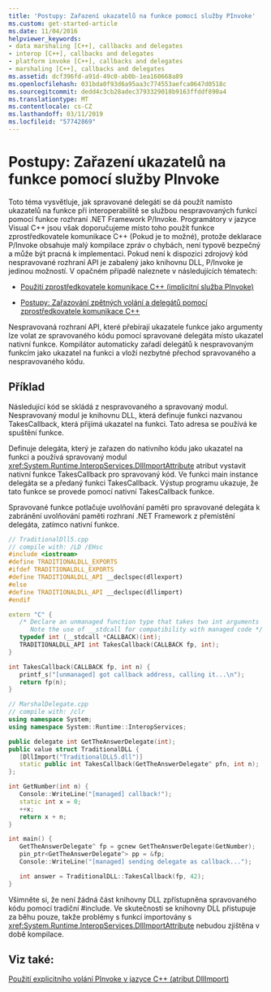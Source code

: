 ```yaml
---
title: 'Postupy: Zařazení ukazatelů na funkce pomocí služby PInvoke'
ms.custom: get-started-article
ms.date: 11/04/2016
helpviewer_keywords:
- data marshaling [C++], callbacks and delegates
- interop [C++], callbacks and delegates
- platform invoke [C++], callbacks and delegates
- marshaling [C++], callbacks and delegates
ms.assetid: dcf396fd-a91d-49c0-ab0b-1ea160668a89
ms.openlocfilehash: 031bda0f93d6a95aa3c774553aefca0647d0518c
ms.sourcegitcommit: dedd4c3cb28adec3793329018b9163ffddf890a4
ms.translationtype: MT
ms.contentlocale: cs-CZ
ms.lasthandoff: 03/11/2019
ms.locfileid: "57742869"
---
```

# <a name="how-to-marshal-function-pointers-using-pinvoke"></a>Postupy: Zařazení ukazatelů na funkce pomocí služby PInvoke

Toto téma vysvětluje, jak spravované delegáti se dá použít namísto ukazatelů na funkce při interoperabilitě se službou nespravovaných funkcí pomocí funkce rozhraní .NET Framework P/Invoke. Programátory v jazyce Visual C++ jsou však doporučujeme místo toho použít funkce zprostředkovatele komunikace C++ (Pokud je to možné), protože deklarace P/Invoke obsahuje malý kompilace zpráv o chybách, není typově bezpečný a může být pracná k implementaci. Pokud není k dispozici zdrojový kód nespravované rozhraní API je zabalený jako knihovnu DLL, P/Invoke je jedinou možností. V opačném případě naleznete v následujících tématech:

- [Použití zprostředkovatele komunikace C++ (implicitní služba PInvoke)](../dotnet/using-cpp-interop-implicit-pinvoke.md)

- [Postupy: Zařazování zpětných volání a delegátů pomocí zprostředkovatele komunikace C++](../dotnet/how-to-marshal-callbacks-and-delegates-by-using-cpp-interop.md)

Nespravovaná rozhraní API, které přebírají ukazatele funkce jako argumenty lze volat ze spravovaného kódu pomocí spravované delegáta místo ukazatel nativní funkce. Kompilátor automaticky zařadí delegátů k nespravovaným funkcím jako ukazatel na funkci a vloží nezbytné přechod spravovaného a nespravovaného kódu.

## <a name="example"></a>Příklad

Následující kód se skládá z nespravovaného a spravovaný modul. Nespravovaný modul je knihovnu DLL, která definuje funkci nazvanou TakesCallback, která přijímá ukazatel na funkci. Tato adresa se používá ke spuštění funkce.

Definuje delegáta, který je zařazen do nativního kódu jako ukazatel na funkci a používá spravovaný modul <xref:System.Runtime.InteropServices.DllImportAttribute> atribut vystavit nativní funkce TakesCallback pro spravovaný kód. Ve funkci main instance delegáta se a předaný funkci TakesCallback. Výstup programu ukazuje, že tato funkce se provede pomocí nativní TakesCallback funkce.

Spravované funkce potlačuje uvolňování paměti pro spravované delegáta k zabránění uvolňování paměti rozhraní .NET Framework z přemístění delegáta, zatímco nativní funkce.

```cpp
// TraditionalDll5.cpp
// compile with: /LD /EHsc
#include <iostream>
#define TRADITIONALDLL_EXPORTS
#ifdef TRADITIONALDLL_EXPORTS
#define TRADITIONALDLL_API __declspec(dllexport)
#else
#define TRADITIONALDLL_API __declspec(dllimport)
#endif

extern "C" {
   /* Declare an unmanaged function type that takes two int arguments
      Note the use of __stdcall for compatibility with managed code */
   typedef int (__stdcall *CALLBACK)(int);
   TRADITIONALDLL_API int TakesCallback(CALLBACK fp, int);
}

int TakesCallback(CALLBACK fp, int n) {
   printf_s("[unmanaged] got callback address, calling it...\n");
   return fp(n);
}
```

```cpp
// MarshalDelegate.cpp
// compile with: /clr
using namespace System;
using namespace System::Runtime::InteropServices;

public delegate int GetTheAnswerDelegate(int);
public value struct TraditionalDLL {
   [DllImport("TraditionalDLL5.dll")]
   static public int TakesCallback(GetTheAnswerDelegate^ pfn, int n);
};

int GetNumber(int n) {
   Console::WriteLine("[managed] callback!");
   static int x = 0;
   ++x;
   return x + n;
}

int main() {
   GetTheAnswerDelegate^ fp = gcnew GetTheAnswerDelegate(GetNumber);
   pin_ptr<GetTheAnswerDelegate^> pp = &fp;
   Console::WriteLine("[managed] sending delegate as callback...");

   int answer = TraditionalDLL::TakesCallback(fp, 42);
}
```

Všimněte si, že není žádná část knihovny DLL zpřístupněna spravovaného kódu pomocí tradiční #include. Ve skutečnosti se knihovny DLL přistupuje za běhu pouze, takže problémy s funkcí importovány s <xref:System.Runtime.InteropServices.DllImportAttribute> nebudou zjištěna v době kompilace.

## <a name="see-also"></a>Viz také:

[Použití explicitního volání PInvoke v jazyce C++ (atribut DllImport)](../dotnet/using-explicit-pinvoke-in-cpp-dllimport-attribute.md)
